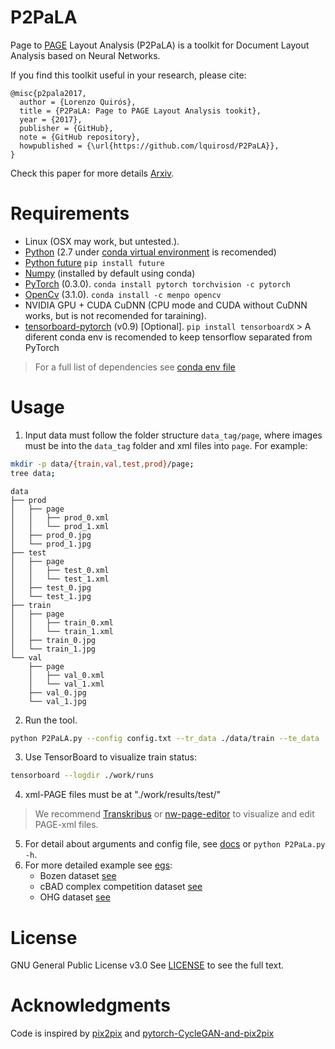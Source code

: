 P2PaLA
======

Page to [PAGE](http://www.primaresearch.org/tools/PAGELibraries) Layout Analysis (P2PaLA) is a toolkit for Document Layout Analysis based on Neural Networks.

If you find this toolkit useful in your research, please cite:
```
@misc{p2pala2017,
  author = {Lorenzo Quirós},
  title = {P2PaLA: Page to PAGE Layout Analysis tookit},
  year = {2017},
  publisher = {GitHub},
  note = {GitHub repository},
  howpublished = {\url{https://github.com/lquirosd/P2PaLA}},
}
```
Check this paper for more details [Arxiv](https://arxiv.org/abs/1806.08852).



Requirements
===========

- Linux (OSX may work, but untested.).
- [Python](https://www.python.org/) (2.7 under [conda virtual environment](https://www.anaconda.com/download/#linux) is recomended)
- [Python future](https://pypi.python.org/pypi/future) `pip install future`
- [Numpy](http://www.numpy.org/) (installed by default using conda)
- [PyTorch](http://pytorch.org) (0.3.0). `conda install pytorch torchvision -c pytorch`
- [OpenCv](https://github.com/opencv/opencv/releases/tag/3.3.1) (3.1.0). `conda install -c menpo opencv`
- NVIDIA GPU + CUDA CuDNN (CPU mode and CUDA without CuDNN works, but is not recomended for taraining).
- [tensorboard-pytorch](https://github.com/lanpa/tensorboard-pytorch) (v0.9) [Optional]. `pip install tensorboardX` > A diferent conda env is recomended to keep tensorflow separated from PyTorch


> For a full list of dependencies see [conda env file](conda_env.yml)


Usage
=====
1. Input data must follow the folder structure `data_tag/page`, where images must be into the `data_tag` folder and xml files into `page`. For example:
```bash
mkdir -p data/{train,val,test,prod}/page;
tree data;
```
```
data
├── prod
│   ├── page
│   │   ├── prod_0.xml
│   │   └── prod_1.xml
│   ├── prod_0.jpg
│   └── prod_1.jpg
├── test
│   ├── page
│   │   ├── test_0.xml
│   │   └── test_1.xml
│   ├── test_0.jpg
│   └── test_1.jpg
├── train
│   ├── page
│   │   ├── train_0.xml
│   │   └── train_1.xml
│   ├── train_0.jpg
│   └── train_1.jpg
└── val
    ├── page
    │   ├── val_0.xml
    │   └── val_1.xml
    ├── val_0.jpg
    └── val_1.jpg
```
2. Run the tool.
```bash
python P2PaLA.py --config config.txt --tr_data ./data/train --te_data ./data/test --log_comment "_foo"
```
3. Use TensorBoard to visualize train status:
```bash
tensorboard --logdir ./work/runs
```
4. xml-PAGE files must be at "./work/results/test/"
> We recommend [Transkribus](https://transkribus.eu/Transkribus/) or [nw-page-editor](https://github.com/mauvilsa/nw-page-editor) 
> to visualize and edit PAGE-xml files.
5. For detail about arguments and config file, see [docs](docs) or `python P2PaLa.py -h`. 
6. For more detailed example see [egs](egs):
    * Bozen dataset [see](egs/Bozen)
    * cBAD complex competition dataset [see](egs/cBAD_complex)
    * OHG dataset [see](egs/OHG)


License
=======
GNU General Public License v3.0
See [LICENSE](LICENSE) to see the full text.

Acknowledgments
===============
Code is inspired by [pix2pix](https://github.com/phillipi/pix2pix) and [pytorch-CycleGAN-and-pix2pix](https://github.com/junyanz/pytorch-CycleGAN-and-pix2pix)

